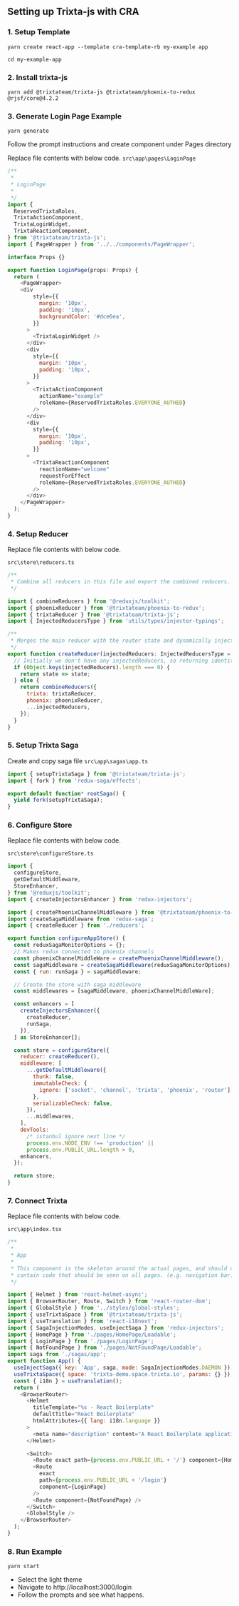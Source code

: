 ## Setting up Trixta-js with CRA

### 1. Setup Template
```shell
yarn create react-app --template cra-template-rb my-example app
```

```shell
cd my-example-app
```
### 2. Install trixta-js
```shell
yarn add @trixtateam/trixta-js @trixtateam/phoenix-to-redux @rjsf/core@4.2.2
```

### 3. Generate Login Page Example
```shell
yarn generate
```
Follow the prompt instructions and create component under Pages directory

Replace file contents with below code.
```src\app\pages\LoginPage```
```javascript
/**
 *
 * LoginPage
 *
 */
import {
  ReservedTrixtaRoles,
  TrixtaActionComponent,
  TrixtaLoginWidget,
  TrixtaReactionComponent,
} from '@trixtateam/trixta-js';
import { PageWrapper } from '../../components/PageWrapper';

interface Props {}

export function LoginPage(props: Props) {
  return (
    <PageWrapper>
    <div
        style={{
          margin: '10px',
          padding: '10px',
          backgroundColor: '#dce6ea',
        }}
      >
        <TrixtaLoginWidget />
      </div>
      <div
        style={{
          margin: '10px',
          padding: '10px',
        }}
      >
        <TrixtaActionComponent
          actionName="example"
          roleName={ReservedTrixtaRoles.EVERYONE_AUTHED}
        />
      </div>
      <div
        style={{
          margin: '10px',
          padding: '10px',
        }}
      >
        <TrixtaReactionComponent
          reactionName="welcome"
          requestForEffect
          roleName={ReservedTrixtaRoles.EVERYONE_AUTHED}
        />
      </div>
    </PageWrapper>
  );
}
```

### 4. Setup Reducer
Replace file contents with below code.

```src\store\reducers.ts```

```javascript
/**
 * Combine all reducers in this file and export the combined reducers.
 */

import { combineReducers } from '@reduxjs/toolkit';
import { phoenixReducer } from '@trixtateam/phoenix-to-redux';
import { trixtaReducer } from '@trixtateam/trixta-js';
import { InjectedReducersType } from 'utils/types/injector-typings';

/**
 * Merges the main reducer with the router state and dynamically injected reducers
 */
export function createReducer(injectedReducers: InjectedReducersType = {}) {
  // Initially we don't have any injectedReducers, so returning identity function to avoid the error
  if (Object.keys(injectedReducers).length === 0) {
    return state => state;
  } else {
    return combineReducers({
      trixta: trixtaReducer,
      phoenix: phoenixReducer,
      ...injectedReducers,
    });
  }
}
```

### 5. Setup Trixta Saga
Create and copy saga file
```src\app\sagas\app.ts```

```javascript
import { setupTrixtaSaga } from '@trixtateam/trixta-js';
import { fork } from 'redux-saga/effects';

export default function* rootSaga() {
  yield fork(setupTrixtaSaga);
}
```

### 6. Configure Store
Replace file contents with below code.

```src\store\configureStore.ts```

```javascript
import {
  configureStore,
  getDefaultMiddleware,
  StoreEnhancer,
} from '@reduxjs/toolkit';
import { createInjectorsEnhancer } from 'redux-injectors';

import { createPhoenixChannelMiddleware } from '@trixtateam/phoenix-to-redux';
import createSagaMiddleware from 'redux-saga';
import { createReducer } from './reducers';

export function configureAppStore() {
  const reduxSagaMonitorOptions = {};
  // Makes redux connected to phoenix channels
  const phoenixChannelMiddleWare = createPhoenixChannelMiddleware();
  const sagaMiddleware = createSagaMiddleware(reduxSagaMonitorOptions);
  const { run: runSaga } = sagaMiddleware;

  // Create the store with saga middleware
  const middlewares = [sagaMiddleware, phoenixChannelMiddleWare];

  const enhancers = [
    createInjectorsEnhancer({
      createReducer,
      runSaga,
    }),
  ] as StoreEnhancer[];

  const store = configureStore({
    reducer: createReducer(),
    middleware: [
      ...getDefaultMiddleware({
        thunk: false,
        immutableCheck: {
          ignore: ['socket', 'channel', 'trixta', 'phoenix', 'router'],
        },
        serializableCheck: false,
      }),
      ...middlewares,
    ],
    devTools:
      /* istanbul ignore next line */
      process.env.NODE_ENV !== 'production' ||
      process.env.PUBLIC_URL.length > 0,
    enhancers,
  });

  return store;
}

```

### 7. Connect Trixta
Replace file contents with below code.

```src\app\index.tsx```

```javascript
/**
 *
 * App
 *
 * This component is the skeleton around the actual pages, and should only
 * contain code that should be seen on all pages. (e.g. navigation bar)
 */

import { Helmet } from 'react-helmet-async';
import { BrowserRouter, Route, Switch } from 'react-router-dom';
import { GlobalStyle } from '../styles/global-styles';
import { useTrixtaSpace } from '@trixtateam/trixta-js';
import { useTranslation } from 'react-i18next';
import { SagaInjectionModes, useInjectSaga } from 'redux-injectors';
import { HomePage } from './pages/HomePage/Loadable';
import { LoginPage } from './pages/LoginPage';
import { NotFoundPage } from './pages/NotFoundPage/Loadable';
import saga from './sagas/app';
export function App() {
  useInjectSaga({ key: 'App', saga, mode: SagaInjectionModes.DAEMON });
  useTrixtaSpace({ space: 'trixta-demo.space.trixta.io', params: {} });
  const { i18n } = useTranslation();
  return (
    <BrowserRouter>
      <Helmet
        titleTemplate="%s - React Boilerplate"
        defaultTitle="React Boilerplate"
        htmlAttributes={{ lang: i18n.language }}
      >
        <meta name="description" content="A React Boilerplate application" />
      </Helmet>

      <Switch>
        <Route exact path={process.env.PUBLIC_URL + '/'} component={HomePage} />
        <Route
          exact
          path={process.env.PUBLIC_URL + '/login'}
          component={LoginPage}
        />
        <Route component={NotFoundPage} />
      </Switch>
      <GlobalStyle />
    </BrowserRouter>
  );
}
```

### 8. Run Example
```shell
yarn start
```

- Select the light theme
- Navigate to http://localhost:3000/login
- Follow the prompts and see what happens.
